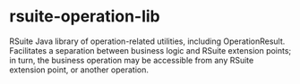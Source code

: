 # rsuite-operation-lib
RSuite Java library of operation-related utilities, including OperationResult.  Facilitates a separation between business logic and RSuite extension points; in turn, the business operation may be accessible from any RSuite extension point, or another operation.

